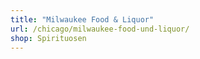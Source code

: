 ```yaml
---
title: "Milwaukee Food & Liquor"
url: /chicago/milwaukee-food-und-liquor/
shop: Spirituosen
---
```

